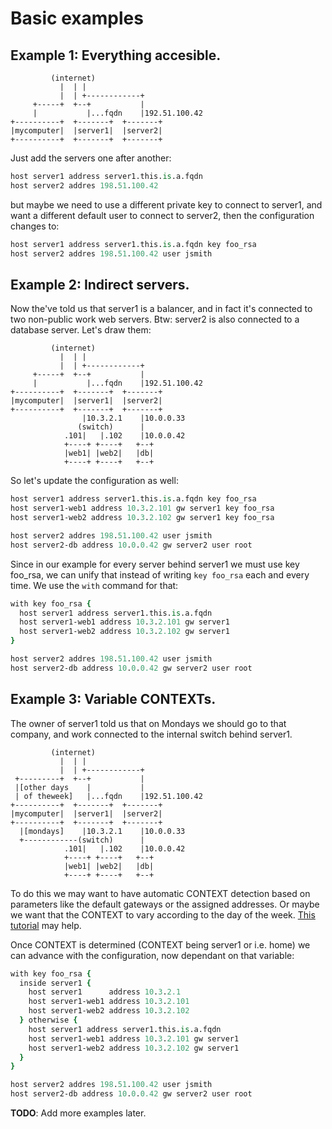 # Basic examples

## Example 1: Everything accesible.

```
         (internet)
           |  | |
           |  | +------------+
     +-----+  +--+           |
     |           |...fqdn    |192.51.100.42
+----------+  +-------+  +-------+
|mycomputer|  |server1|  |server2|
+----------+  +-------+  +-------+
```

Just add the servers one after another:

```tcl
host server1 address server1.this.is.a.fqdn
host server2 addres 198.51.100.42
```

but maybe we need to use a different private key to connect to server1, and want a different default user to connect to server2, then the configuration changes to:

```tcl
host server1 address server1.this.is.a.fqdn key foo_rsa
host server2 addres 198.51.100.42 user jsmith
```

## Example 2: Indirect servers.

Now the've told us that server1 is a balancer, and in fact it's connected to two non-public work web servers. Btw: server2 is also connected to a database server. Let's draw them:
```
         (internet)
           |  | |
           |  | +------------+
     +-----+  +--+           |
     |           |...fqdn    |192.51.100.42
+----------+  +-------+  +-------+
|mycomputer|  |server1|  |server2|
+----------+  +-------+  +-------+
                |10.3.2.1    |10.0.0.33
               (switch)      |
            .101|   |.102    |10.0.0.42
            +----+ +----+   +--+
            |web1| |web2|   |db|
            +----+ +----+   +--+
```

So let's update the configuration as well:

```tcl
host server1 address server1.this.is.a.fqdn key foo_rsa
host server1-web1 address 10.3.2.101 gw server1 key foo_rsa
host server1-web2 address 10.3.2.102 gw server1 key foo_rsa

host server2 addres 198.51.100.42 user jsmith
host server2-db address 10.0.0.42 gw server2 user root
```

Since in our example for every server behind server1 we must use key foo\_rsa, we can unify that instead of writing `key foo_rsa` each and every time. We use the `with` command for that:

```tcl
with key foo_rsa {
  host server1 address server1.this.is.a.fqdn
  host server1-web1 address 10.3.2.101 gw server1
  host server1-web2 address 10.3.2.102 gw server1
}

host server2 addres 198.51.100.42 user jsmith
host server2-db address 10.0.0.42 gw server2 user root
```

## Example 3: Variable CONTEXTs.

The owner of server1 told us that on Mondays we should go to that company, and work connected to the internal switch behind server1.

```
         (internet)
           |  | |
           |  | +------------+
 +---------+  +--+           |
 |[other days    |           |
 | of theweek]   |...fqdn    |192.51.100.42
+----------+  +-------+  +-------+
|mycomputer|  |server1|  |server2|
+----------+  +-------+  +-------+
  |[mondays]    |10.3.2.1    |10.0.0.33
  +------------(switch)      |
            .101|   |.102    |10.0.0.42
            +----+ +----+   +--+
            |web1| |web2|   |db|
            +----+ +----+   +--+
```

To do this we may want to have automatic CONTEXT detection based on parameters like the default gateways or the assigned addresses. Or maybe we want that the CONTEXT to vary according to the day of the week. [This tutorial](context.md) may help.

Once CONTEXT is determined (CONTEXT being server1 or i.e. home) we can advance with the configuration, now dependant on that variable:

```tcl
with key foo_rsa {
  inside server1 {
    host server1      address 10.3.2.1
    host server1-web1 address 10.3.2.101
    host server1-web2 address 10.3.2.102
  } otherwise {
    host server1 address server1.this.is.a.fqdn
    host server1-web1 address 10.3.2.101 gw server1
    host server1-web2 address 10.3.2.102 gw server1
  }
}

host server2 addres 198.51.100.42 user jsmith
host server2-db address 10.0.0.42 gw server2 user root
```

**TODO**: Add more examples later.
